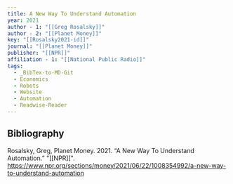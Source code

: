 ```yaml
---
title: A New Way To Understand Automation
year: 2021
author - 1: "[[Greg Rosalsky]]"
author - 2: "[[Planet Money]]"
key: "[[Rosalsky2021-id]]"
journal: "[[Planet Money]]"
publisher: "[[NPR]]"
affiliation - 1: "[[National Public Radio]]"
tags:
  - _BibTex-to-MD-Git
  - Economics
  - Robots
  - Website
  - Automation
  - Readwise-Reader
---
```


## Bibliography
Rosalsky, Greg, Planet Money. 2021. “A New Way To Understand Automation.” "[[NPR]]". https://www.npr.org/sections/money/2021/06/22/1008354992/a-new-way-to-understand-automation
